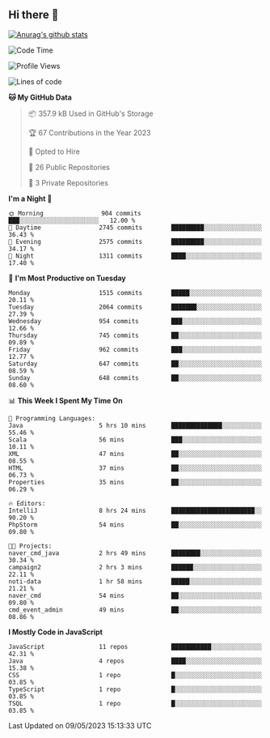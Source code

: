 ## Hi there 👋

[![Anurag's github stats](https://github-readme-stats.vercel.app/api?username=Songwonseok)](https://github.com/anuraghazra/github-readme-stats)



<!--START_SECTION:waka-->
![Code Time](http://img.shields.io/badge/Code%20Time-2%2C227%20hrs%2044%20mins-blue)

![Profile Views](http://img.shields.io/badge/Profile%20Views-3-blue)

![Lines of code](https://img.shields.io/badge/From%20Hello%20World%20I%27ve%20Written-35.0%20million%20lines%20of%20code-blue)

**🐱 My GitHub Data** 

> 📦 357.9 kB Used in GitHub's Storage 
 > 
> 🏆 67 Contributions in the Year 2023
 > 
> 💼 Opted to Hire
 > 
> 📜 26 Public Repositories 
 > 
> 🔑 3 Private Repositories 
 > 
**I'm a Night 🦉** 

```text
🌞 Morning                904 commits         ███░░░░░░░░░░░░░░░░░░░░░░   12.00 % 
🌆 Daytime                2745 commits        █████████░░░░░░░░░░░░░░░░   36.43 % 
🌃 Evening                2575 commits        █████████░░░░░░░░░░░░░░░░   34.17 % 
🌙 Night                  1311 commits        ████░░░░░░░░░░░░░░░░░░░░░   17.40 % 
```
📅 **I'm Most Productive on Tuesday** 

```text
Monday                   1515 commits        █████░░░░░░░░░░░░░░░░░░░░   20.11 % 
Tuesday                  2064 commits        ███████░░░░░░░░░░░░░░░░░░   27.39 % 
Wednesday                954 commits         ███░░░░░░░░░░░░░░░░░░░░░░   12.66 % 
Thursday                 745 commits         ██░░░░░░░░░░░░░░░░░░░░░░░   09.89 % 
Friday                   962 commits         ███░░░░░░░░░░░░░░░░░░░░░░   12.77 % 
Saturday                 647 commits         ██░░░░░░░░░░░░░░░░░░░░░░░   08.59 % 
Sunday                   648 commits         ██░░░░░░░░░░░░░░░░░░░░░░░   08.60 % 
```


📊 **This Week I Spent My Time On** 

```text
💬 Programming Languages: 
Java                     5 hrs 10 mins       ██████████████░░░░░░░░░░░   55.46 % 
Scala                    56 mins             ███░░░░░░░░░░░░░░░░░░░░░░   10.11 % 
XML                      47 mins             ██░░░░░░░░░░░░░░░░░░░░░░░   08.55 % 
HTML                     37 mins             ██░░░░░░░░░░░░░░░░░░░░░░░   06.73 % 
Properties               35 mins             ██░░░░░░░░░░░░░░░░░░░░░░░   06.29 % 

🔥 Editors: 
IntelliJ                 8 hrs 24 mins       ███████████████████████░░   90.20 % 
PhpStorm                 54 mins             ██░░░░░░░░░░░░░░░░░░░░░░░   09.80 % 

🐱‍💻 Projects: 
naver_cmd_java           2 hrs 49 mins       ████████░░░░░░░░░░░░░░░░░   30.34 % 
campaign2                2 hrs 3 mins        ██████░░░░░░░░░░░░░░░░░░░   22.11 % 
noti-data                1 hr 58 mins        █████░░░░░░░░░░░░░░░░░░░░   21.21 % 
naver_cmd                54 mins             ██░░░░░░░░░░░░░░░░░░░░░░░   09.80 % 
cmd_event_admin          49 mins             ██░░░░░░░░░░░░░░░░░░░░░░░   08.86 % 
```

**I Mostly Code in JavaScript** 

```text
JavaScript               11 repos            ███████████░░░░░░░░░░░░░░   42.31 % 
Java                     4 repos             ████░░░░░░░░░░░░░░░░░░░░░   15.38 % 
CSS                      1 repo              █░░░░░░░░░░░░░░░░░░░░░░░░   03.85 % 
TypeScript               1 repo              █░░░░░░░░░░░░░░░░░░░░░░░░   03.85 % 
TSQL                     1 repo              █░░░░░░░░░░░░░░░░░░░░░░░░   03.85 % 
```




 Last Updated on 09/05/2023 15:13:33 UTC
<!--END_SECTION:waka-->
